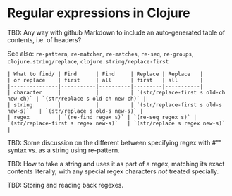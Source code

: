 # Regular expressions in Clojure

TBD: Any way with github Markdown to include an auto-generated table
of contents, i.e. of headers?

See also: `re-pattern`, `re-matcher`, `re-matches`, `re-seq`,
`re-groups`, `clojure.string/replace`, `clojure.string/replace-first`

    | What to find/ | Find      | Find     | Replace | Replace   |
    | or replace    | first     | all      | first   | all       |
    |---------------|-----------|----------|---------|-----------|
    | character     |           |          | `(str/replace-first s old-ch new-ch)` | `(str/replace s old-ch new-ch)` |
    | string        |           |          | `(str/replace-first s old-s new-s)`   | `(str/replace s old-s new-s)` |
    | regex         | `(re-find regex s)` | `(re-seq regex s)` | `(str/replace-first s regex new-s)`   | `(str/replace s regex new-s)` |

TBD: Some discussion on the different between specifying regex with
#"" syntax vs. as a string using re-pattern.

TBD: How to take a string and uses it as part of a regex, matching its
exact contents literally, with any special regex characters _not_
treated specially.

TBD: Storing and reading back regexes.
